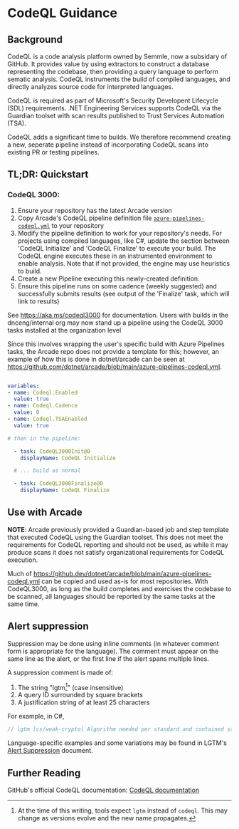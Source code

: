 # CodeQL Guidance

## Background

CodeQL is a code analysis platform owned by Semmle, now a subsidary of GitHub. It provides value by using extractors to construct a database representing the codebase, then providing a query language to perform sematic analysis. CodeQL instruments the build of compiled languages, and directly analyzes source code for interpreted languages. 

CodeQL is required as part of Microsoft's Security Developent Lifecycle (SDL) requirements. .NET Engineering Services supports CodeQL via the Guardian toolset with scan results published to Trust Services Automation (TSA). 

CodeQL adds a significant time to builds. We therefore recommend creating a new, seperate pipeline instead of incorporating CodeQL scans into existing PR or testing pipelines.

## TL;DR: Quickstart

### CodeQL 3000:

1. Ensure your repository has the latest Arcade version
2. Copy Arcade's CodeQL pipeline definition file [`azure-pipelines-codeql.yml`](https://github.dev/dotnet/arcade/blob/main/azure-pipelines-codeql.yml) to your repository
3. Modify the pipeline definition to work for your repository's needs.  For projects using compiled languages, like C#, update the section between 'CodeQL Initialize' and 'CodeQL Finalize' to execute your build.  The CodeQL engine executes these in an instrumented environment to enable analysis. Note that if not provided, the engine may use heuristics to build.
4. Create a new Pipeline executing this newly-created definition.  
5. Ensure this pipeline runs on some cadence (weekly suggested) and successfully submits results (see output of the 'Finalize' task, which will link to results)

See https://aka.ms/codeql3000 for documentation.  Users with builds in the dnceng/internal org may now stand up a pipeline using the CodeQL 3000 tasks installed at the organization level

Since this involves wrapping the user's specific build with Azure Pipelines tasks, the Arcade repo does not provide a template for this; however, an example of how this is done in dotnet/arcade can be seen at https://github.com/dotnet/arcade/blob/main/azure-pipelines-codeql.yml.

``` yaml

variables:
- name: Codeql.Enabled
  value: true
- name: Codeql.Cadence
  value: 0
- name: Codeql.TSAEnabled
  value: true

# then in the pipeline:

  - task: CodeQL3000Init@0
    displayName: CodeQL Initialize

  # ... build as normal

  - task: CodeQL3000Finalize@0
    displayName: CodeQL Finalize

```

## Use with Arcade

**NOTE**: Arcade previously provided a Guardian-based job and step template that executed CodeQL using the Guardian toolset. This does not meet the requirements for CodeQL reporting and should not be used, as while it may produce scans it does not satisfy organizational requirements for CodeQL execution.

Much of https://github.dev/dotnet/arcade/blob/main/azure-pipelines-codeql.yml can be copied and used as-is for most repositories. With CodeQL3000, as long as the build completes and exercises the codebase to be scanned, all languages should be reported by the same tasks at the same time.


## Alert suppression

Suppression may be done using inline comments (in whatever comment form is appropriate for the language). The comment must appear on the same line as the alert, or the first line if the alert spans multiple lines.

A suppression comment is made of:

1. The string "lgtm[^1]" (case insensitive)
2. A query ID surrounded by square brackets
3. A justification string of at least 25 characters

For example, in C#,

```cs
// lgtm [cs/weak-crypto] Algorithm needed per standard and contained safely here
```

Language-specific examples and some variations may be found in LGTM's [Alert Suppression](https://lgtm.com/help/lgtm/alert-suppression) document.

[^1]: At the time of this writing, tools expect `lgtm` instead of `codeql`. This may change as versions evolve and the new name propagates.

## Further Reading

GitHub's official CodeQL documentation: [CodeQL documentation](https://codeql.github.com/docs)

